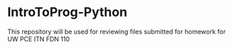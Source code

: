 # IntroToProg-Python
This repository will be used for reviewing files submitted for homework for UW PCE ITN FDN 110
